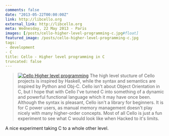 ```yaml
---
comments: false
date: "2013-05-22T00:00:00Z"
link: http://libcello.org
external_link: http://libcello.org
meta: Wednesday, 22 May 2013 - Paris
images: [/posts/cello-higher-level-programming-c.jpg#float]
featured_image: /posts/cello-higher-level-programming-c.jpg
tags:
- development
- C
title: Cello - Higher level programming in C
truncated: false
---
```

> [![Cello Higher level programming](/posts/cello-higher-level-programming-c.jpg#float)](http://libcello.org/)
> The high level stucture of Cello projects is inspired by Haskell, while the syntax and semantics are inspired by Python and Obj-C. Cello isn't about Object Orientation in C, but I hope that with Cello I've turned C into something of a dynamic and powerful functional language which it may have once been.
> Although the syntax is pleasant, Cello isn't a library for beginners. It is for C power users, as manual memory management doesn't play nicely with many higher-order concepts. Most of all Cello is just a fun experiment to see what C would look like when Hacked to it's limits.

A nice experiment taking C to a whole other level.